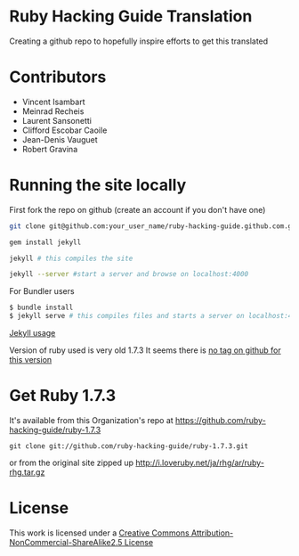Ruby Hacking Guide Translation
==============================
Creating a github repo to hopefully inspire efforts to get this translated

Contributors
============

* Vincent Isambart
* Meinrad Recheis
* Laurent Sansonetti
* Clifford Escobar Caoile
* Jean-Denis Vauguet
* Robert Gravina

Running the site locally
==========

First fork the repo on github (create an account if you don't have one)

```sh
git clone git@github.com:your_user_name/ruby-hacking-guide.github.com.git

gem install jekyll

jekyll # this compiles the site

jekyll --server #start a server and browse on localhost:4000


```


For Bundler users
```sh
$ bundle install
$ jekyll serve # this compiles files and starts a server on localhost:4000.
```


[Jekyll usage](https://github.com/mojombo/jekyll/wiki/usage)

Version of ruby used is very old 1.7.3
It seems there is
[no tag on github for this version](https://github.com/ruby/ruby/tags?after=v1_8_3_preview2)


Get Ruby 1.7.3
==============

It's available from this Organization's repo at
https://github.com/ruby-hacking-guide/ruby-1.7.3

`git clone git://github.com/ruby-hacking-guide/ruby-1.7.3.git`

or from the original site zipped up
http://i.loveruby.net/ja/rhg/ar/ruby-rhg.tar.gz


License
=======

This work is licensed under a
[Creative Commons Attribution-NonCommercial-ShareAlike2.5 License](http://creativecommons.org/licenses/by-nc-sa/2.5/)
